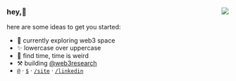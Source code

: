 
### hey,👋<img align="right" src="https://komarev.com/ghpvc/?username=sidharthpunathil&color=blueviolet">

here are some ideas to get you started:
- 🌱 currently exploring web3 space
- ✨ lowercase over uppercase
- 💎 find time, time is weird
- ⚒️ building [@web3research](https://github.com/0xWeb3Research)
- [`@`](mailto:sidharthpunathil714@gmail.com) · [`$`](https://www.buymeacoffee.com/sidharthp) · [`/site`](https://sidharthpunathil.github.io) · [`/linkedin`](https://linkedin.com/in/sidharthpunathil)
